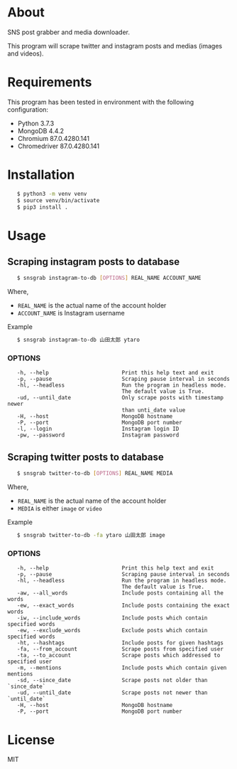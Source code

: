 # About
SNS post grabber and media downloader.

This program will scrape twitter and instagram posts and medias
(images and videos).

# Requirements
This program has been tested in environment with the following configuration:

- Python 3.7.3
- MongoDB 4.4.2
- Chromium 87.0.4280.141
- Chromedriver 87.0.4280.141

# Installation

```bash
   $ python3 -m venv venv
   $ source venv/bin/activate
   $ pip3 install .
```

# Usage

## Scraping instagram posts to database

```bash
   $ snsgrab instagram-to-db [OPTIONS] REAL_NAME ACCOUNT_NAME
```

Where,
- `REAL_NAME` is the actual name of the account holder
- `ACCOUNT_NAME` is Instagram username

Example

```bash
   $ snsgrab instagram-to-db 山田太郎 ytaro
```

### OPTIONS

```
   -h, --help                       Print this help text and exit
   -p, --pause                      Scraping pause interval in seconds
   -hl, --headless                  Run the program in headless mode.
                                    The default value is True.
   -ud, --until_date                Only scrape posts with timestamp newer
                                    than unti_date value
   -H, --host                       MongoDB hostname
   -P, --port                       MongoDB port number
   -l, --login                      Instagram login ID
   -pw, --password                  Instagram password
```

## Scraping twitter posts to database

```bash
   $ snsgrab twitter-to-db [OPTIONS] REAL_NAME MEDIA
```

Where,
- `REAL_NAME` is the actual name of the account holder
- `MEDIA` is either `image` or `video`

Example

```bash
   $ snsgrab twitter-to-db -fa ytaro 山田太郎 image
```

### OPTIONS

```
   -h, --help                       Print this help text and exit
   -p, --pause                      Scraping pause interval in seconds
   -hl, --headless                  Run the program in headless mode.
                                    The default value is True.
   -aw, --all_words                 Include posts containing all the words
   -ew, --exact_words               Include posts containing the exact words
   -iw, --include_words             Include posts which contain specified words
   -ew, --exclude_words             Exclude posts which contain specified words
   -ht, --hashtags                  Include posts for given hashtags
   -fa, --from_account              Scrape posts from specified user
   -ta, --to_account                Scrape posts which addressed to specified user
   -m, --mentions                   Include posts which contain given mentions
   -sd, --since_date                Scrape posts not older than `since_date`
   -ud, --until_date                Scrape posts not newer than `until_date`
   -H, --host                       MongoDB hostname
   -P, --port                       MongoDB port number
```

# License

MIT
